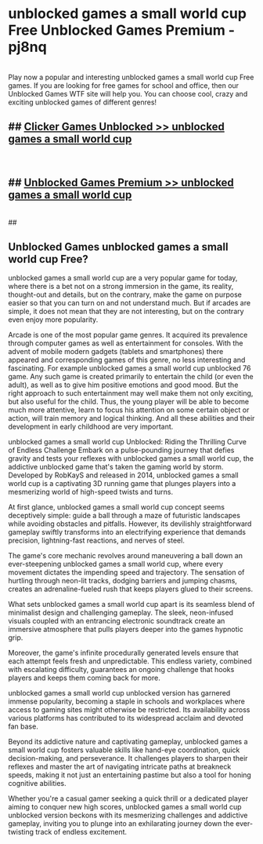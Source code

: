 # unblocked games a small world cup Free Unblocked Games Premium - pj8nq <br>
<br>
Play now a popular and interesting unblocked games a small world cup Free games. If you are looking for free games for school and office, then our Unblocked Games WTF site will help you. You can choose cool, crazy and exciting unblocked games of different genres!


## ##  [Clicker Games Unblocked >> unblocked games a small world cup](http://freeplayer.one?title=unblocked_games_a_small_world_cup&ref=M1)
  <br>

##  ## [Unblocked Games Premium >> unblocked games a small world cup](http://freeplayer.one?title=unblocked_games_a_small_world_cup&ref=M1)
  <br>
  ##



## Unblocked Games unblocked games a small world cup Free?

unblocked games a small world cup are a very popular game for today, where there is a bet not on a strong immersion in the game, its reality, thought-out and details, but on the contrary, make the game on purpose easier so that you can turn on and not understand much. But if arcades are simple, it does not mean that they are not interesting, but on the contrary even enjoy more popularity.

Arcade is one of the most popular game genres. It acquired its prevalence through computer games as well as entertainment for consoles. With the advent of mobile modern gadgets (tablets and smartphones) there appeared and corresponding games of this genre, no less interesting and fascinating. For example unblocked games a small world cup unblocked 76 game. Any such game is created primarily to entertain the child (or even the adult), as well as to give him positive emotions and good mood. But the right approach to such entertainment may well make them not only exciting, but also useful for the child. Thus, the young player will be able to become much more attentive, learn to focus his attention on some certain object or action, will train memory and logical thinking. And all these abilities and their development in early childhood are very important.

unblocked games a small world cup Unblocked: Riding the Thrilling Curve of Endless Challenge
Embark on a pulse-pounding journey that defies gravity and tests your reflexes with unblocked games a small world cup, the addictive unblocked game that's taken the gaming world by storm. Developed by RobKayS and released in 2014, unblocked games a small world cup is a captivating 3D running game that plunges players into a mesmerizing world of high-speed twists and turns.

At first glance, unblocked games a small world cup concept seems deceptively simple: guide a ball through a maze of futuristic landscapes while avoiding obstacles and pitfalls. However, its devilishly straightforward gameplay swiftly transforms into an electrifying experience that demands precision, lightning-fast reactions, and nerves of steel.

The game's core mechanic revolves around maneuvering a ball down an ever-steepening unblocked games a small world cup, where every movement dictates the impending speed and trajectory. The sensation of hurtling through neon-lit tracks, dodging barriers and jumping chasms, creates an adrenaline-fueled rush that keeps players glued to their screens.

What sets unblocked games a small world cup apart is its seamless blend of minimalist design and challenging gameplay. The sleek, neon-infused visuals coupled with an entrancing electronic soundtrack create an immersive atmosphere that pulls players deeper into the games hypnotic grip.

Moreover, the game's infinite procedurally generated levels ensure that each attempt feels fresh and unpredictable. This endless variety, combined with escalating difficulty, guarantees an ongoing challenge that hooks players and keeps them coming back for more.

unblocked games a small world cup unblocked version has garnered immense popularity, becoming a staple in schools and workplaces where access to gaming sites might otherwise be restricted. Its availability across various platforms has contributed to its widespread acclaim and devoted fan base.

Beyond its addictive nature and captivating gameplay, unblocked games a small world cup fosters valuable skills like hand-eye coordination, quick decision-making, and perseverance. It challenges players to sharpen their reflexes and master the art of navigating intricate paths at breakneck speeds, making it not just an entertaining pastime but also a tool for honing cognitive abilities.

Whether you're a casual gamer seeking a quick thrill or a dedicated player aiming to conquer new high scores, unblocked games a small world cup unblocked version beckons with its mesmerizing challenges and addictive gameplay, inviting you to plunge into an exhilarating journey down the ever-twisting track of endless excitement.